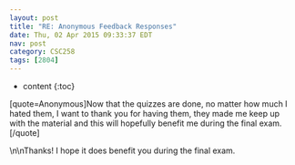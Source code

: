 ```yaml
---
layout: post
title: "RE: Anonymous Feedback Responses"
date: Thu, 02 Apr 2015 09:33:37 EDT
nav: post
category: CSC258
tags: [2804]
---
```


* content
{:toc}

[quote=Anonymous]Now that the quizzes are done, no matter how much I hated them, I want to thank you for having them, they made me keep up with the material and this will hopefully benefit me during the final exam.[/quote]
<!-- more -->
<p>\n\nThanks! I hope it does benefit you during the final exam.</p>
